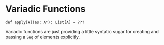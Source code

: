 # Variadic Functions

```
def apply[A](as: A*): List[A] = ???
```

Variadic functions are just providing a little syntatic sugar for creating and passing a `Seq` of elements explicitly.